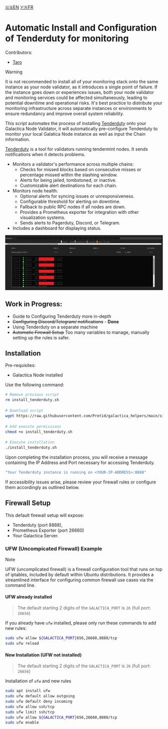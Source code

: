[:uk:EN](./README.md) [:fr:FR](./README_FR.md)
# Automatic Install and Configuration of Tenderduty for monitoring

Contributors:
- [Taro](https://github.com/bobataro)

> [!WARNING] 
> It is not recommended to install all of your monitoring stack onto the same instance as your node validator, as it introduces a single point of failure. If the instance goes down or experiences issues, both your node validator and monitoring services could be affected simultaneously, leading to potential downtime and operational risks. It's best practice to distribute your monitoring infrastructure across separate instances or environments to ensure redundancy and improve overall system reliability.

This script automates the process of installing [Tenderduty](https://github.com/blockpane/tenderduty) onto your Galactica Node Validator, it will automatically pre-configure Tenderduty to monitor your local Galatica Node instance as well as input the Chain information.

[Tenderduty](https://github.com/blockpane/tenderduty/blob/main/docs/README.md) is a tool for validators running tendermint nodes. It sends notifications when it detects problems.

- Monitors a validator's performance across multiple chains:
    - Checks for missed blocks based on consecutive misses or percentage missed within the slashing window.
    - Alerts for being jailed, tombstoned, or inactive.
    - Customizable alert destinations for each chain.
- Monitors node health:
    - Optional alerts for syncing issues or unresponsiveness.
    - Configurable threshold for alerting on downtime.
    - Fallback to public RPC nodes if all nodes are down.
    - Provides a Prometheus exporter for integration with other visualization systems.
    - Sends alerts to Pagerduty, Discord, or Telegram.
- Includes a dashboard for displaying status.


![Tenderduty Dashboard](./images/Tenderduty%20Dashboard.png)

## Work in Progress:
- Guide to Configuring Tenderduty more in-depth 
- ~~Configuring Discord/Telegram/ notifications~~ - **Done**
- Using Tenderduty on a separate machine
- ~~Automatic Firewall Setup~~ Too many variables to manage, manually setting up the rules is safer.



## Installation
Pre-requisites:
- Galactica Node installed

Use the following command:

```bash
# Remove previous script
rm install_tenderduty.sh

# Download script
wget https://raw.githubusercontent.com/Pretid/galactica_helpers/main/simple-node-monitoring-tenderduty/install_tenderduty.sh

# Add execute permissions
chmod +x install_tenderduty.sh

# Execute installation
./install_tenderduty.sh
```

Upon completing the installation process, you will receive a message containing the IP Address and Port necessary for accessing Tenderduty. 
```bash
"Your Tenderduty instance is running on <YOUR-IP-ADDRESS>:8888"
```

If accessibility issues arise, please review your firewall rules or configure them accordingly as outlined below.

## Firewall Setup
This default firewall setup will expose:
- Tenderduty (port 8888), 
- Prometheus Exporter (port 26660) 
- Your Galactica Server.

### UFW (Uncompicated Firewall) Example

>[!NOTE]
> UFW (uncomplicated firewall) is a firewall configuration tool that runs on top of iptables, included by default within Ubuntu distributions. It provides a streamlined interface for configuring common firewall use cases via the command line.

#### UFW already installed

> The default starting 2 digits of the `GALACTICA_PORT` is `26` (full port: `26656`) 

If you already have `ufw` installed, please only run these commands to add new rules:

```bash
sudo ufw allow ${GALACTICA_PORT}656,26660,8888/tcp
sudo ufw reload
```

#### New Installation (UFW not installed)

> The default starting 2 digits of the `GALACTICA_PORT` is `26` (full port: `26656`) 

Installation of `ufw` and new rules
```bash
sudo apt install ufw 
sudo ufw default allow outgoing 
sudo ufw default deny incoming 
sudo ufw allow ssh/tcp 
sudo ufw limit ssh/tcp 
sudo ufw allow ${GALACTICA_PORT}656,26660,8888/tcp
sudo ufw enable
```

